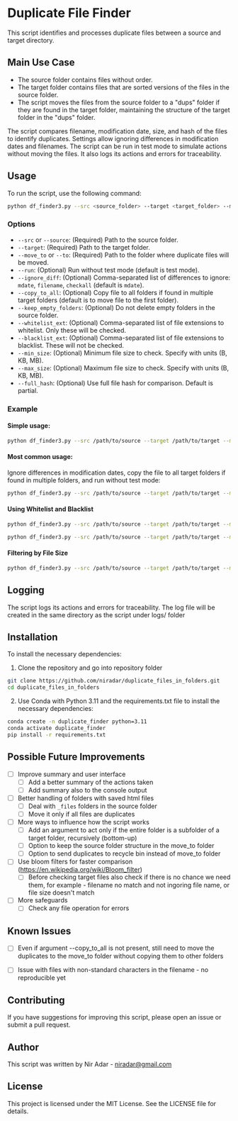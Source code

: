 # Duplicate File Finder

This script identifies and processes duplicate files between a source and target directory.

## Main Use Case

- The source folder contains files without order.
- The target folder contains files that are sorted versions of the files in the source folder.
- The script moves the files from the source folder to a "dups" folder if they are found in the target folder, maintaining the structure of the target folder in the "dups" folder.

The script compares filename, modification date, size, and hash of the files to identify duplicates. Settings allow ignoring differences in modification dates and filenames. The script can be run in test mode to simulate actions without moving the files. It also logs its actions and errors for traceability.


## Usage

To run the script, use the following command:

```sh
python df_finder3.py --src <source_folder> --target <target_folder> --move_to <move_to_folder> [options]
```

### Options

- `--src` or `--source`: (Required) Path to the source folder.
- `--target`: (Required) Path to the target folder.
- `--move_to` or `--to`: (Required) Path to the folder where duplicate files will be moved.
- `--run`: (Optional) Run without test mode (default is test mode).
- `--ignore_diff`: (Optional) Comma-separated list of differences to ignore: `mdate`, `filename`, `checkall` (default is `mdate`).
- `--copy_to_all`: (Optional) Copy file to all folders if found in multiple target folders (default is to move file to the first folder).
- `--keep_empty_folders`: (Optional) Do not delete empty folders in the source folder.
- `--whitelist_ext`: (Optional) Comma-separated list of file extensions to whitelist. Only these will be checked.
- `--blacklist_ext`: (Optional) Comma-separated list of file extensions to blacklist. These will not be checked.
- `--min_size`: (Optional) Minimum file size to check. Specify with units (B, KB, MB).
- `--max_size`: (Optional) Maximum file size to check. Specify with units (B, KB, MB).
- `--full_hash`: (Optional) Use full file hash for comparison. Default is partial.

### Example

#### Simple usage:
```sh
python df_finder3.py --src /path/to/source --target /path/to/target --move_to /path/to/move_to --run
```
#### Most common usage:
Ignore differences in modification dates, copy the file to all target folders if found in multiple folders, and run without test mode:
```sh
python df_finder3.py --src /path/to/source --target /path/to/target --move_to /path/to/move_to --run --ignore_diff mdate --copy_to_all
```

#### Using Whitelist and Blacklist
```sh
python df_finder3.py --src /path/to/source --target /path/to/target --move_to /path/to/destination --whitelist_ext jpg,png --run
```

```sh
python df_finder3.py --src /path/to/source --target /path/to/target --move_to /path/to/destination --blacklist_ext tmp,log --run
```

#### Filtering by File Size
```sh
python df_finder3.py --src /path/to/source --target /path/to/target --move_to /path/to/destination --min_size 1MB --max_size 100MB --run
```

## Logging
The script logs its actions and errors for traceability. The log file will be created in the same directory as the script under logs/ folder


## Installation

To install the necessary dependencies:

1. Clone the repository and go into repository folder
```sh
git clone https://github.com/niradar/duplicate_files_in_folders.git
cd duplicate_files_in_folders
```

2. Use Conda with Python 3.11 and the requirements.txt file to install the necessary dependencies:
```sh
conda create -n duplicate_finder python=3.11
conda activate duplicate_finder
pip install -r requirements.txt
```

## Possible Future Improvements
- [ ] Improve summary and user interface
    - [ ] Add a better summary of the actions taken
    - [ ] Add summary also to the console output
- [ ] Better handling of folders with saved html files
  - [ ] Deal with `_files` folders in the source folder
  - [ ] Move it only if all files are duplicates
- [ ] More ways to influence how the script works
  - [ ] Add an argument to act only if the entire folder is a subfolder of a target folder, recursively (bottom-up)
  - [ ] Option to keep the source folder structure in the move_to folder
  - [ ] Option to send duplicates to recycle bin instead of move_to folder
- [ ] Use bloom filters for faster comparison (https://en.wikipedia.org/wiki/Bloom_filter)
  - [ ] Before checking target files also check if there is no chance we need them, for example - filename no match and not ingoring file name, or file size doesn't match
- [ ] More safeguards
  - [ ] Check any file operation for errors
## Known Issues
- [ ] Even if argument --copy_to_all is not present, still need to move the duplicates to the move_to folder without copying them to other folders
- [ ] Issue with files with non-standard characters in the filename - no reproducible yet


## Contributing
If you have suggestions for improving this script, please open an issue or submit a pull request.

## Author
This script was written by Nir Adar - [niradar@gmail.com](mailto:niradar@gmail.com)

## License
This project is licensed under the MIT License. See the LICENSE file for details.